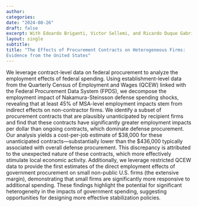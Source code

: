```yaml
---
author:
categories:
date: "2024-08-26"
draft: false
excerpt: With Edoardo Briganti, Victor Sellemi, and Ricardo Duque Gabriel. Work in progress.
layout: single
subtitle: 
title: "The Effects of Procurement Contracts on Heterogeneous Firms:
Evidence from the United States"
---
```


We leverage contract-level data on federal procurement to analyze the employment effects of federal spending. Using establishment-level data from the Quarterly Census of Employment and Wages (QCEW) linked with the Federal Procurement Data System (FPDS), we decompose the employment impact of Nakamura-Steinsson defense spending shocks, revealing that at least 45% of MSA-level employment impacts stem from indirect effects on non-contractor firms. We identify a subset of procurement contracts that are plausibly unanticipated by recipient firms and find that these contracts have significantly greater employment impacts per dollar than ongoing contracts, which dominate defense procurement. Our analysis yields a cost-per-job estimate of $38,000 for these unanticipated contracts—substantially lower than the $436,000 typically associated with overall defense procurement. This discrepancy is attributed to the unexpected nature of these contracts, which more effectively stimulate local economic activity. Additionally, we leverage restricted QCEW data to provide the first estimates of the direct employment effects of government procurement on small non-public U.S. firms (the extensive margin), demonstrating that small firms are significantly more responsive to additional spending. These findings highlight the potential for significant heterogeneity in the impacts of government spending, suggesting opportunities for designing more effective stabilization policies.